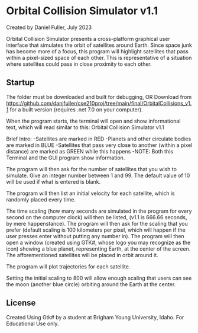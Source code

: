 # Orbital Collision Simulator v1.1
Created by Daniel Fuller, July 2023

Orbital Collision Simulator presents a cross-platform graphical user interface that simulates the orbit of satellites around Earth.
Since space junk has become more of a focus, this program will highlight satellites that pass within a pixel-sized space of each other.
This is representative of a situation where satellites could pass in close proximity to each other.

## Startup
The folder must be downloaded and built for debugging,
OR
Download from https://github.com/danjfuller/cse210proj/tree/main/final/OrbitalCollisions_v1.1 for a built version (requires .net 7.0 on your computer).

When the program starts, the terminal will open and show informational text, which will read similar to this:
Orbital Collision Simulator v1.1

Brief Intro: 
-Satellites are marked in RED
-Planets and other circulate bodies are marked in BLUE
-Satellites that pass very close to another (within a
 pixel distance) are marked as GREEN while this happens
-NOTE: Both this Terminal and the GUI program show information.

The program will then ask for the number of satellites that you wish to simulate. Give an integer number between 1 and 99. The default value of 10 will be used if what is entered is blank.

The program will then list an initial velocity for each satellite, which is randomly placed every time.

The time scaling (how many seconds are simulated in the program for every second on the computer clock) will then be listed, (v1.1 is 666.66 seconds, by mere happenstance).
The program will then ask for the scaling that you prefer (default scaling is 100 kilometers per pixel, which will happen if the user presses enter without putting any number in).
The program will then open a window (created using GTK#, whose logo you may recognize as the icon) showing a blue planet, representing Earth, at the center of the screen. The afforementioned satellites will be placed in orbit around it.

The program will plot trajectories for each satellite.

Setting the initial scaling to 800 will allow enough scaling that users can see the moon (another blue circle) orbiting around the Earth at the center.

## License

Created Using Gtk# by a student at Brigham Young University, Idaho. For Educational Use only.